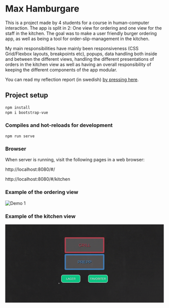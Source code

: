 # Max Hamburgare
This is a project made by 4 students for a course in human-computer interaction. The app is split in 2: One view for ordering and one view for the staff in the kitchen. The goal was to make a user friendly burger ordering app, as well as being a tool for order-slip-management in the kitchen.

My main responsibilities have mainly been responsiveness (CSS Grid/Flexbox layouts, breakpoints etc), popups, data handling both inside and between the different views, handling the different presentations of orders in the kitchen view as well as having an overall responsibility of keeping the different components of the app modular.

You can read my reflection report (in swedish) [by pressing here](gränssnitt%20%reflektion.pdf).
## Project setup
```
npm install
npm i bootstrap-vue
```

### Compiles and hot-reloads for development
```
npm run serve
```

### Browser

When server is running, visit the following pages in a web browser:

http://localhost:8080/#/

http://localhost:8080/#/kitchen

### Example of the ordering view

![Demo 1](bapp1.gif?raw=true "demo1")

### Example of the kitchen view

![Demo 2](g2.gif?raw=true "demo2")

